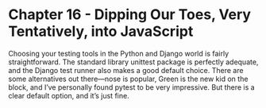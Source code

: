 # Chapter 16 - Dipping Our Toes, Very Tentatively, into JavaScript

Choosing your testing tools in the Python and Django world is fairly straightforward. The standard library unittest package is perfectly adequate, and the Django test runner also makes a good default choice. There are some alternatives out there—nose is popular, Green is the new kid on the block, and I’ve personally found pytest to be very impressive. But there is a clear default option, and it’s just fine.



